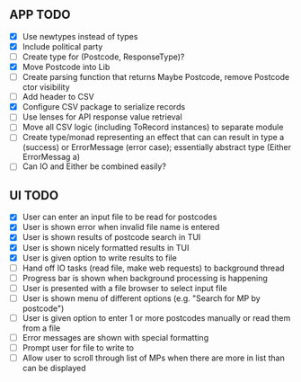 ## APP TODO
- [x] Use newtypes instead of types  
- [x] Include political party  
- [ ] Create type for (Postcode, ResponseType)?  
- [x] Move Postcode into Lib
- [ ] Create parsing function that returns Maybe Postcode, remove Postcode ctor visibility
- [ ] Add header to CSV
- [x] Configure CSV package to serialize records 
- [ ] Use lenses for API response value retrieval 
- [ ] Move all CSV logic (including ToRecord instances) to separate module
- [ ] Create type/monad representing an effect that can can result in type a (success) or ErrorMessage (error case); essentially abstract type (Either ErrorMessag a)
- [ ] Can IO and Either be combined easily?

## UI TODO
- [x] User can enter an input file to be read for postcodes
- [x] User is shown error when invalid file name is entered
- [x] User is shown results of postcode search in TUI
- [x] User is shown nicely formatted results in TUI
- [x] User is given option to write results to file
- [ ] Hand off IO tasks (read file, make web requests) to background thread
- [ ] Progress bar is shown when background processing is happening
- [ ] User is presented with a file browser to select input file
- [ ] User is shown menu of different options (e.g. "Search for MP by postcode")
- [ ] User is given option to enter 1 or more postcodes manually or read them from a file
- [ ] Error messages are shown with special formatting
- [ ] Prompt user for file to write to
- [ ] Allow user to scroll through list of MPs when there are more in list than can be displayed 
